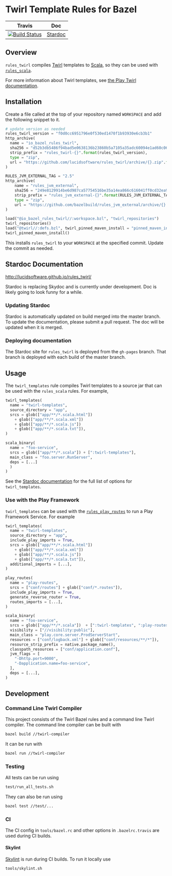 # Twirl Template Rules for Bazel

| Travis | Doc
| --- | --- |
| [![Build Status](https://travis-ci.org/lucidsoftware/rules_twirl.svg)](https://travis-ci.org/lucidsoftware/rules_twirl) | [Stardoc](http://lucidsoftware.github.io/rules_twirl/) |

## Overview
`rules_twirl` compiles [Twirl](https://github.com/playframework/twirl) templates to [Scala](http://www.scala-lang.org/), so they can be used with [`rules_scala`](https://github.com/bazelbuild/rules_scala).

For more information about Twirl templates, see [the Play Twirl documentation](https://www.playframework.com/documentation/latest/ScalaTemplates#the-template-engine).

## Installation
Create a file called at the top of your repository named `WORKSPACE` and add the following snippet to it.

```python
# update version as needed
rules_twirl_version = "f0d0cc6951796e0f530ed1470f1b93930e6cb3b1"
http_archive(
  name = "io_bazel_rules_twirl",
  sha256 = "d52b3db5486f94bad5e0638136b23860b5a7105a35adc60094e1ad60c06c38dc",
  strip_prefix = "rules_twirl-{}".format(rules_twirl_version),
  type = "zip",
  url = "https://github.com/lucidsoftware/rules_twirl/archive/{}.zip".format(rules_twirl_version),
)

RULES_JVM_EXTERNAL_TAG = "2.5"
http_archive(
    name = "rules_jvm_external",
    sha256 = "249e8129914be6d987ca57754516be35a14ea866c616041ff0cd32ea94d2f3a1",
    strip_prefix = "rules_jvm_external-{}".format(RULES_JVM_EXTERNAL_TAG),
    type = "zip",
    url = "https://github.com/bazelbuild/rules_jvm_external/archive/{}.zip".format(RULES_JVM_EXTERNAL_TAG),
)

load("@io_bazel_rules_twirl//:workspace.bzl", "twirl_repositories")
twirl_repositories()
load("@twirl//:defs.bzl", twirl_pinned_maven_install = "pinned_maven_install")
twirl_pinned_maven_install()
```

This installs `rules_twirl` to your `WORKSPACE` at the specified commit. Update the commit as needed.

## Stardoc Documentation
http://lucidsoftware.github.io/rules_twirl/

Stardoc is replacing Skydoc and is currently under development. Doc is likely going to look funny for a while.

### Updating Stardoc
Stardoc is automatically updated on build merged into the master branch. To update the documentation, please submit a pull request. The doc will be updated when it is merged.

### Deploying documentation
The Stardoc site for `rules_twirl` is deployed from the `gh-pages` branch. That branch is deployed with each build of the master branch.

## Usage
The `twirl_templates` rule compiles Twirl templates to a source jar that can be used with the `rules_scala` rules. For example,

```python
twirl_templates(
  name = "twirl-templates",
  source_directory = "app",
  srcs = glob(["app/**/*.scala.html"])
    + glob(["app/**/*.scala.xml"])
    + glob(["app/**/*.scala.js"])
    + glob(["app/**/*.scala.txt"]),
)

scala_binary(
  name = "foo-service",
  srcs = glob(["app/**/*.scala"]) + [":twirl-templates"],
  main_class = "foo.server.RunServer",
  deps = [...]
  )
)
```

See the [Stardoc documentation](https://lucidsoftware.github.io/rules_twirl/twirl/twirl.html#twirl_templates) for the full list of options for `twirl_templates`.

### Use with the Play Framework
`twirl_templates` can be used with the [`rules_play_routes`](https://github.com/lucidsoftware/rules_play_routes) to run a Play Framework Service. For example

```python
twirl_templates(
  name = "twirl-templates",
  source_directory = "app",
  include_play_imports = True,
  srcs = glob(["app/**/*.scala.html"])
    + glob(["app/**/*.scala.xml"])
    + glob(["app/**/*.scala.js"])
    + glob(["app/**/*.scala.txt"]),
  additional_imports = [...],
)

play_routes(
  name = "play-routes",
  srcs = ["conf/routes"] + glob(["conf/*.routes"]),
  include_play_imports = True,
  generate_reverse_router = True,
  routes_imports = [...],
)

scala_binary(
  name = "foo-service",
  srcs = glob(["app/**/*.scala"])  + [":twirl-templates", ":play-routes"],
  visibility = ["//visibility:public"],
  main_class = "play.core.server.ProdServerStart",
  resources = ["conf/logback.xml"] + glob(["conf/resources/**/*"]),
  resource_strip_prefix = native.package_name(),
  classpath_resources = ["conf/application.conf"],
  jvm_flags = [
  	"-Dhttp.port=9000",
  	"-Dapplication.name=foo-service",
  ],
  deps = [...],
)
```

## Development
### Command Line Twirl Compiler
This project consists of the Twirl Bazel rules and a command line Twirl compiler. The command line compiler can be built with
```bash
bazel build //twirl-compiler
```

It can be run with
```bash
bazel run //twirl-compiler
```

### Testing
All tests can be run using

```bash
test/run_all_tests.sh
```

They can also be run using
```bash
bazel test //test/...
```

### CI
The CI config in `tools/bazel.rc` and other options in `.bazelrc.travis` are used during CI builds.

#### Skylint
[Skylint](https://github.com/bazelbuild/bazel/blob/master/site/docs/skylark/skylint.md) is run during CI builds. To run it locally use
```bash
tools/skylint.sh
```